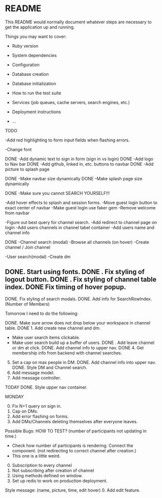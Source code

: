 # README

This README would normally document whatever steps are necessary to get the
application up and running.

Things you may want to cover:

* Ruby version

* System dependencies

* Configuration

* Database creation

* Database initialization

* How to run the test suite

* Services (job queues, cache servers, search engines, etc.)

* Deployment instructions

* ...

TODO

-Add red highlighting to form input fields when flashing errors.

-Change font

DONE -Add dynamic text to sign in form (sign in vs login)
DONE -Add logo to Nav bar
DONE -Add github, linked in, etc. buttons to navbar
DONE -Add picture to splash page

DONE -Make navbar size dynamically
DONE -Make splash page size dynamically

DONE -Make sure you cannot SEARCH YOURSELF!!!

-Add hover effects to splash and session forms.
-Move guest login button to exact center of navbar
-Make guest login use faker gem
-Remove welcome from navbar


-Figure out best query for channel search.
-Add redirect to channel page on login
-Add users channels in channel tabel container
-Add users name and channel info


DONE -Channel search (modal)
-Browse all channels (on hover)
-Create channel / Join channel


-User search(modal)
-Create dm

DONE. Start using fonts.
DONE . Fix styling of logout button.
DONE . Fix styling of channel table index.
DONE Fix timing of hover popup.
  -
DONE. Fix styling of search modals.
DONE. Add info for SearchRowIndex. (Number of Members)

Tomorrow I need to do the following:

DONE. Make sure arrow does not drop below your workspace in channel table.
DONE 1. Add create new channel and dm.
  - Make user search items clickable.
  - Make user search build up a buffer of users.
DONE . Add leave channel or dm at click.
DONE. Add channel info to upper nav.
DONE 4. Get membership info from backend with channel searches.

5. Set a cap on max people in DM.
DONE. Add channel info into upper nav.
DONE. Style DM and Channel search.
8. Add message model.
9. Add message controller.

TODAY
DONE. Style upper nav container.










  MONDAY

0. Fix N+1 query on sign in.
0. Cap on DMs.
0. Add error flashing on forms.
0. Add DMs/Channels deleting themselves after everyone leaves.


Possible Bugs: HOW TO TEST?
(number of participants not updating in time.)
  - Check how number of participants is rendering. Connect the component.
(not redirecting to correct channel after creation.)
  - This one is a little weird.


0. Subscription to every channel
0. Not subscribing after creation of channel
0. Using methods defined on window.
0. Set up redis to work on production deployment.

Style message: (name, picture, time, edit hover)
0. Add edit feature.
